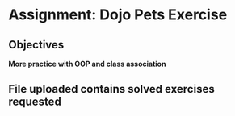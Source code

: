 <h1>Assignment: Dojo Pets Exercise</h1>
<h2>Objectives</h2>
<p><strong>More practice with OOP and class association</strong></p>

<h2>File uploaded contains solved exercises requested</h2>